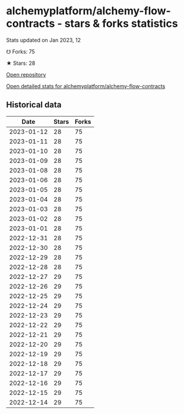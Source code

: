 # alchemyplatform/alchemy-flow-contracts - stars & forks statistics

Stats updated on Jan 2023, 12

☋ Forks: 75

★ Stars: 28

[Open repository](https://github.com/alchemyplatform/alchemy-flow-contracts)

[Open detailed stats for alchemyplatform/alchemy-flow-contracts](https://reviewgithub.com/rep/alchemyplatform/alchemy-flow-contracts)

## Historical data
| Date | Stars | Forks |
|------|-------|-------|
| 2023-01-12 | 28 | 75 | 
| 2023-01-11 | 28 | 75 | 
| 2023-01-10 | 28 | 75 | 
| 2023-01-09 | 28 | 75 | 
| 2023-01-08 | 28 | 75 | 
| 2023-01-06 | 28 | 75 | 
| 2023-01-05 | 28 | 75 | 
| 2023-01-04 | 28 | 75 | 
| 2023-01-03 | 28 | 75 | 
| 2023-01-02 | 28 | 75 | 
| 2023-01-01 | 28 | 75 | 
| 2022-12-31 | 28 | 75 | 
| 2022-12-30 | 28 | 75 | 
| 2022-12-29 | 28 | 75 | 
| 2022-12-28 | 28 | 75 | 
| 2022-12-27 | 29 | 75 | 
| 2022-12-26 | 29 | 75 | 
| 2022-12-25 | 29 | 75 | 
| 2022-12-24 | 29 | 75 | 
| 2022-12-23 | 29 | 75 | 
| 2022-12-22 | 29 | 75 | 
| 2022-12-21 | 29 | 75 | 
| 2022-12-20 | 29 | 75 | 
| 2022-12-19 | 29 | 75 | 
| 2022-12-18 | 29 | 75 | 
| 2022-12-17 | 29 | 75 | 
| 2022-12-16 | 29 | 75 | 
| 2022-12-15 | 29 | 75 | 
| 2022-12-14 | 29 | 75 | 

